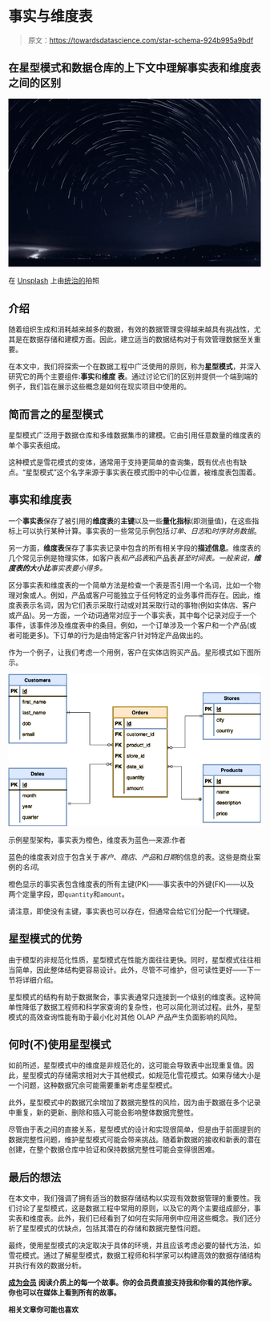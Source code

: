 # 事实与维度表

> 原文：<https://towardsdatascience.com/star-schema-924b995a9bdf>

## 在星型模式和数据仓库的上下文中理解事实表和维度表之间的区别

![](img/e3e5127bdeb3a85368084addafc942ce.png)

在 [Unsplash](https://unsplash.com/s/photos/star?utm_source=unsplash&utm_medium=referral&utm_content=creditCopyText) 上由[统治的](https://unsplash.com/@jareeign?utm_source=unsplash&utm_medium=referral&utm_content=creditCopyText)拍照

## 介绍

随着组织生成和消耗越来越多的数据，有效的数据管理变得越来越具有挑战性，尤其是在数据存储和建模方面。因此，建立适当的数据结构对于有效管理数据至关重要。

在本文中，我们将探索一个在数据工程中广泛使用的原则，称为**星型模式**，并深入研究它的两个主要组件:**事实**和**维度** **表**。通过讨论它们的区别并提供一个端到端的例子，我们旨在展示这些概念是如何在现实项目中使用的。

## 简而言之的星型模式

星型模式广泛用于数据仓库和多维数据集市的建模。它由引用任意数量的维度表的单个事实表组成。

这种模式是雪花模式的变体，通常用于支持更简单的查询集，既有优点也有缺点。“星型模式”这个名字来源于事实表在模式图中的中心位置，被维度表包围着。

## 事实和维度表

一个**事实表**保存了被引用的**维度表**的**主键**以及一些**量化指标**(即测量值)，在这些指标上可以执行某种计算。事实表的一些常见示例包括*订单*、*日志*和*时序财务数据*。

另一方面，**维度表**保存了事实表记录中包含的所有相关字段的**描述信息**。维度表的几个常见示例是物理实体，如客户表*和产品表*和产品表*甚至时间表。一般来说，**维度表的大小比**事实表要小得多。*

区分事实表和维度表的一个简单方法是检查一个表是否引用一个名词，比如一个物理对象或人。例如，产品或客户可能独立于任何特定的业务事件而存在。因此，维度表表示名词，因为它们表示采取行动或对其采取行动的事物(例如实体店、客户或产品)。另一方面，一个动词通常对应于一个事实表，其中每个记录对应于一个事件，该事件涉及维度表中的条目。例如，一个订单涉及一个客户和一个产品(或者可能更多)。下订单的行为是由特定客户针对特定产品做出的。

作为一个例子，让我们考虑一个用例，客户在实体店购买产品。星形模式如下图所示。

![](img/b4932d967d18407da3f79a0dc3183bfc.png)

示例星型架构，事实表为橙色，维度表为蓝色—来源:作者

蓝色的维度表对应于包含关于*客户*、*商店*、*产品*和*日期*的信息的表。这些是商业案例的*名词*。

橙色显示的事实表包含维度表的所有主键(PK)——事实表中的外键(FK)——以及两个定量字段，即`quantity`和`amount`。

请注意，即使没有主键，事实表也可以存在，但通常会给它们分配一个代理键。

## 星型模式的优势

由于模型的非规范化性质，星型模式在性能方面往往更快。同时，星型模式往往相当简单，因此整体结构更容易设计。此外，尽管不可维护，但可读性更好——下一节将详细介绍。

星型模式的结构有助于数据聚合，事实表通常只连接到一个级别的维度表。这种简单性降低了数据工程师和科学家查询的复杂性，也可以简化测试过程。此外，星型模式的高效查询性能有助于最小化对其他 OLAP 产品产生负面影响的风险。

## 何时(不)使用星型模式

如前所述，星型模式中的维度是非规范化的，这可能会导致表中出现重复值。因此，星型模式的存储需求相对大于其他模式，如规范化雪花模式。如果存储大小是一个问题，这种数据冗余可能需要重新考虑星型模式。

此外，星型模式中的数据冗余增加了数据完整性的风险，因为由于数据在多个记录中重复，新的更新、删除和插入可能会影响整体数据完整性。

尽管由于表之间的直接关系，星型模式的设计和实现很简单，但是由于前面提到的数据完整性问题，维护星型模式可能会带来挑战。随着新数据的接收和新表的潜在创建，在整个数据仓库中验证和保持数据完整性可能会变得很困难。

## 最后的想法

在本文中，我们强调了拥有适当的数据存储结构以实现有效数据管理的重要性。我们讨论了星型模式，这是数据工程中常用的原则，以及它的两个主要组成部分，事实表和维度表。此外，我们已经看到了如何在实际用例中应用这些概念。我们还分析了星型模式的优缺点，包括其潜在的存储和数据完整性问题。

最终，使用星型模式的决定取决于具体的环境，并且应该考虑必要的替代方法，如雪花模式。通过了解星型模式，数据工程师和科学家可以构建高效的数据存储结构并执行有效的数据分析。

[**成为会员**](https://gmyrianthous.medium.com/membership) **阅读介质上的每一个故事。你的会员费直接支持我和你看的其他作家。你也可以在媒体上看到所有的故事。**

[](https://gmyrianthous.medium.com/membership)  

**相关文章你可能也喜欢**

[](/data-lakes-vs-data-warehouses-47444228604c)  [](https://pub.towardsai.net/object-storage-521d5454d2d)  [](https://betterprogramming.pub/kafka-cli-commands-1a135a4ae1bd) 